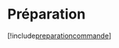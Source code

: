 # Préparation

[!include[preparationcommande](preparation.preparationcommande.autogen.md)]


























































































































